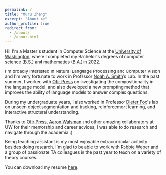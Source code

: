 ```yaml
---
permalink: /
title: "Muru Zhang"
excerpt: "About me"
author_profile: true
redirect_from: 
  - /about/
  - /about.html
---
```


Hi! I'm a Master's student in Computer Science at the [University of Washington](https://www.cs.washington.edu/), where I completed my Bachelor's degrees of computer science (B.S.) and mathematics (B.A.) in 2022.

I'm broadly interested in Natural Language Processing and Computer Vision and I'm very fortunate to work in Professor [Noah A. Smith](https://nasmith.github.io/)'s Lab. In the past summer, I worked with [Ofir Press](https://ofir.io/) on investigating the compositionality in the language model, and also developed a new prompting method that improves the ability of language models to answer complex questions.

During my undergraduate years, I also worked in Professor [Dieter Fox](https://homes.cs.washington.edu/~fox/)'s lab on unseen object segmentation and tracking, reinforcement learning, and interactive structural understanding.

Thanks to [Ofir Press](https://ofir.io/), [Aaron Walsman](https://github.com/aaronwalsman) and other amazing collaborators at UW for their mentorship and career advices, I was able to do research and navigate through the academia :)

Being teaching assistant is my most enjoyable extracurricular acitivity besides doing research. I'm glad to be able to work with [Robbie Weber](https://weberrobbie.com/) and a group of passionate TA colleagues in the past year to teach on a variety of theory courses.

You can download my resume [here](https://drive.google.com/file/d/1DfO7T5a0yUr9wjRBIrwiBm7Ft5Oz3vWn/view?usp=sharing).
